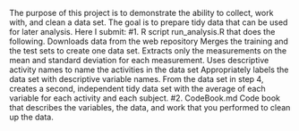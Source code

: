 The purpose of this project is to demonstrate the ability to collect, work with, and clean a data set. The goal is to prepare tidy data that can be used for later analysis. Here I submit: 
#1. R script 
run_analysis.R that does the following.
Downloads data from the web repository
Merges the training and the test sets to create one data set.
Extracts only the measurements on the mean and standard deviation for each measurement. 
Uses descriptive activity names to name the activities in the data set
Appropriately labels the data set with descriptive variable names. 
From the data set in step 4, creates a second, independent tidy data set with the average of each variable for each activity and each subject.
#2. CodeBook.md 
Code book that describes the variables, the data, and work that you performed to clean up the data.

